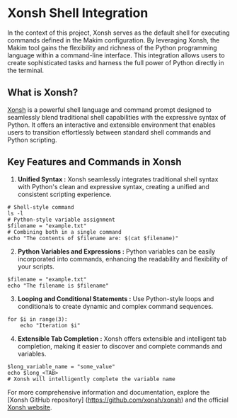 # Xonsh Shell Integration

In the context of this project, Xonsh serves as the default shell for executing
commands defined in the Makim configuration. By leveraging Xonsh, the Makim tool
gains the flexibility and richness of the Python programming language within a
command-line interface. This integration allows users to create sophisticated
tasks and harness the full power of Python directly in the terminal.

## What is Xonsh?

[Xonsh](https://xon.sh/) is a powerful shell language and command prompt
designed to seamlessly blend traditional shell capabilities with the expressive
syntax of Python. It offers an interactive and extensible environment that
enables users to transition effortlessly between standard shell commands and
Python scripting.

## Key Features and Commands in Xonsh

1. **Unified Syntax :** Xonsh seamlessly integrates traditional shell syntax
   with Python's clean and expressive syntax, creating a unified and consistent
   scripting experience.

```
# Shell-style command
ls -l
# Python-style variable assignment
$filename = "example.txt"
# Combining both in a single command
echo "The contents of $filename are: $(cat $filename)"
```

2. **Python Variables and Expressions :** Python variables can be easily
   incorporated into commands, enhancing the readability and flexibility of your
   scripts.

```
$filename = "example.txt"
echo "The filename is $filename"
```

3. **Looping and Conditional Statements :** Use Python-style loops and
   conditionals to create dynamic and complex command sequences.

```
for $i in range(3):
    echo "Iteration $i"
```

4. **Extensible Tab Completion :** Xonsh offers extensible and intelligent tab
   completion, making it easier to discover and complete commands and variables.

```
$long_variable_name = "some_value"
echo $long_<TAB>
# Xonsh will intelligently complete the variable name
```

For more comprehensive information and documentation, explore the [Xonsh GitHub
repository] (https://github.com/xonsh/xonsh) and the official
[Xonsh website](https://xon.sh/).
